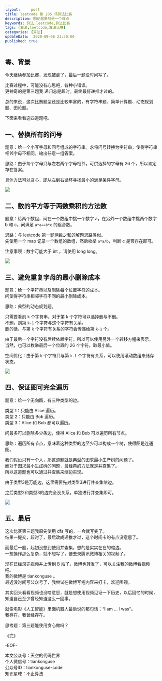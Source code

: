 ```yaml
---   
layout:     post  
title: leetcode 第 205 场算法比赛
description: 图论题果然是一个难点
keywords: 算法,leetcode,算法比赛  
tags: [算法,leetcode,算法比赛]    
categories: [算法]  
updateData:  2020-09-06 21:30:00  
published: true  
---  
```



## 零、背景  


今天继续参加比赛，发现被虐了，最后一题没时间写了。  


比赛过程中，可能没有心思吧，各种小错误。  
更神奇的是第三题我 递归总是超时，最终最好递推才过的。  


总的来说，这次比赛题型还是比较丰富的，有字符串题、简单计算题、动态规划题、图论题。  


下面来看看这四道题吧。  


## 一、替换所有的问号  


题意：给一个小写字母和问号组成的字符串。求将问号转换为字符串，使得字符串相邻字母不相同。输出任意一组答案。  


思路：由于每个字母只与左右两个字母相邻，可供选择的字母有 26 个，所以肯定存在答案。


具体方法可以贪心，即从左到右循环寻找最小的满足条件字母。  


![](https://res2020.tiankonguse.com/images/2020/09/06/001.png)


## 二、数的平方等于两数乘积的方法数  


题意：给两个数组，问在一个数组中挑一个数字 a，在另外一个数组中挑两个数字 b 和 c，问满足 `a*a==b*c` 的组合数。  


思路：与 leetcode 第一题两数之和的解题思路类似。  
先使用一个 map 记录一个数组的数组，然后枚举 `a*a/b`，判断 c 是否存在即可。  


注意事项：数字可能大于 int ，请使用 long long。  


![](https://res2020.tiankonguse.com/images/2020/09/06/002.png)


## 三、避免重复字母的最小删除成本  


题意：给一个字符串以及删除每个位置字符的成本。  
问使得字符串相邻字符不同的最小删除成本。  


思路：典型的动态规划题。  


只需要看前 k 个字符串，对于第 k 个字符可以选择删与不删。  
不删，则第 `k-1` 个字符与这个字符有关系。  
删的话，与第 k 个字符有关系的字符会传递给第 `k-1` 个。  


由于最后一个字符没有后续依赖字符，所以可以使用另外一个转移方程来表示。  
当然，也可以枚举最后一个位置的 26 个字符，取最小值。  


空间优化：由于第 k 个字符只与第 `k-1` 个字符有关系，可以使用滚动数组来储存状态。  


![](https://res2020.tiankonguse.com/images/2020/09/06/003.png)


## 四、保证图可完全遍历  


题意：给一个无向图，有三种类型的边。  


类型 1：只能由 Alice 遍历。  
类型 2：只能由 Bob 遍历。  
类型 3：Alice 和 Bob 都可以遍历。  


问最多可以删除多少条边，使得 Alice 和 Bob 可以遍历所有节点。  


思路：遍历所有节点，意味着这种类型的边至少可以构成一个树，使得图是连通图。  


我们假设只有一个人，那这道题就是典型的图求最小生产树的问题了。  
而对于图求最小生成树的问题，最经典的方法就是并查集了。  
所以这道题也可以通过并查集来缩边实现。  


由于类型3是万能边，这里需要先对类型3进行并查集缩边。  


之后类型2和类型3的边完全没关系，单独进行并查集即可。  


![](https://res2020.tiankonguse.com/images/2020/09/06/004.png)


## 五、最后  


这次比赛第三题我原先使用 dfs 写的，一会就写完了。  
结果一提交，超时了，最后改成递推才过，这个时间卡的有点没意思了。 


而最后一题，起初没想到使用并查集，想的是实实在在的缩边。  
一想操作那么复杂，就不想写了，便去录腾讯微博相关的视频了。  


现在已经录完视频并上传到 B 站了，微博也转发了，可以关注我的微博看视频吧。  
我的微博是 tiankonguse 。  
最近没时间写公众号了，我尝试在微博写短内容来打卡，欢迎围观。  


其实回头看看视频也没啥意思，就是想使用视频见证一下历史，以后回忆的时候，知道自己至少曾经知道这么一回事。  


就像电影《人工智能》里面机器人最后说的那句话：“I am ... I was”。  
我存在，我曾经存在。  


思考题：第三题能使用贪心做吗？  


《完》  


-EOF-  



本文公众号：天空的代码世界  
个人微信号：tiankonguse  
公众号ID：tiankonguse-code  
知识星球：不止算法  

